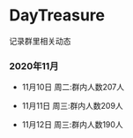 # DayTreasure
记录群里相关动态

### 2020年11月
* 11月10日 周二:群内人数207人

* 11月11日 周三:群内人数209人

* 11月12日 周三:群内人数190人
